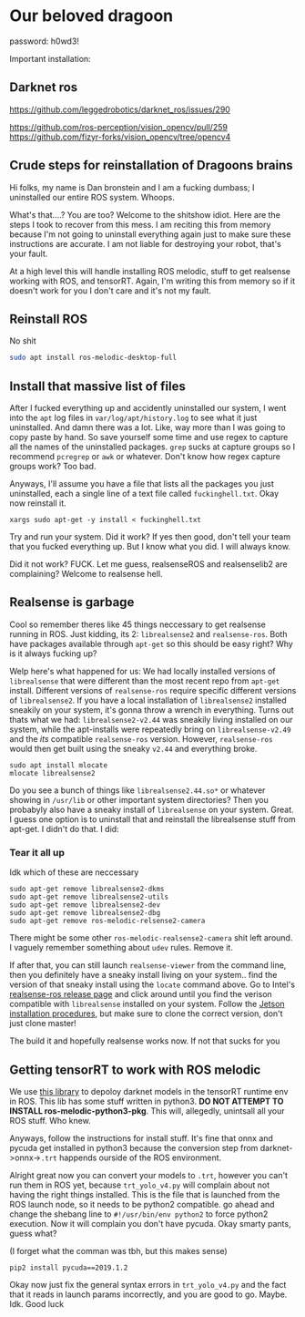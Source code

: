 # Our beloved dragoon
password: h0wd3!

Important installation:

## Darknet ros
https://github.com/leggedrobotics/darknet_ros/issues/290

https://github.com/ros-perception/vision_opencv/pull/259
https://github.com/fizyr-forks/vision_opencv/tree/opencv4

## Crude steps for reinstallation of Dragoons brains
Hi folks, my name is Dan bronstein and I am a fucking dumbass; I uninstalled our entire ROS system. Whoops.

What's that....? You are too? Welcome to the shitshow idiot. Here are the steps I took to recover from this mess. I am reciting this from memory because I'm not going to uninstall everything again just to make sure these instructions are accurate. I am not liable for destroying your robot, that's your fault.

At a high level this will handle installing ROS melodic, stuff to get realsense working with ROS, and tensorRT. Again, I'm writing this from memory so if it doesn't work for you I don't care and it's not my fault.

## Reinstall ROS

No shit

```bash
sudo apt install ros-melodic-desktop-full
```

## Install that massive list of files

After I fucked everything up and accidently uninstalled our system, I went into the `apt` log files in `var/log/apt/history.log` to see what it just uninstalled. And damn there was a lot. Like, way more than I was going to copy paste by hand. So save yourself some time and use regex to capture all the names of the uninstalled packages. `grep` sucks at capture groups so I recommend `pcregrep` or `awk` or whatever. Don't know how regex capture groups work? Too bad. 

Anyways, I'll assume you have a file that lists all the packages you just uninstalled, each a single line of a text file called `fuckinghell.txt`. Okay now reinstall it.

```
xargs sudo apt-get -y install < fuckinghell.txt
```

Try and run your system. Did it work? If yes then good, don't tell your team that you fucked everything up. But I know what you did. I will always know.

Did it not work? FUCK. Let me guess, realsenseROS and realsenselib2 are complaining? Welcome to realsense hell.

## Realsense is garbage

Cool so remember theres like 45 things neccessary to get realsense running in ROS. Just kidding, its 2: `librealsense2` and `realsense-ros`. Both have packages available through `apt-get` so this should be easy right? Why is it always fucking up? 

Welp here's what happened for us: We had locally installed versions of `librealsense` that were different than the most recent repo from `apt-get` install. Different versions of `realsense-ros` require specific different versions of `librealsense2`. If you have a local installation of `librealsense2` installed sneakily on your system, it's gonna throw a wrench in everything. Turns out thats what we had: `librealsense2-v2.44` was sneakily living installed on our system, while the apt-installs were repeatedly bring on `librealsense-v2.49` and the *its* compatible `realsense-ros` version. However, `realsense-ros` would then get built using the sneaky `v2.44` and everything broke. 

```
sudo apt install mlocate
mlocate librealsense2
```

Do you see a bunch of things like `librealsense2.44.so*` or whatever showing in `/usr/lib` or other important system directories? Then you probabyly also have a sneaky install of `librealsense` on your system. Great. I guess one option is to uninstall that and reinstall the librealsense stuff from apt-get. I didn't do that. I did:

### Tear it all up

Idk which of these are neccessary
```
sudo apt-get remove librealsense2-dkms
sudo apt-get remove librealsense2-utils
sudo apt-get remove librealsense2-dev
sudo apt-get remove librealsense2-dbg
sudo apt-get remove ros-melodic-relsense2-camera
```

There might be some other `ros-melodic-realsense2-camera` shit left around. I vaguely remember something about `udev` rules. Remove it.

If after that, you can still launch `realsense-viewer` from the command line, then you definitely have a sneaky install living on your system.. find the version of that sneaky install using the `locate` command above. Go to Intel's [realsense-ros release page](https://github.com/IntelRealSense/realsense-ros/tags) and click around until you find the verison compatible with `librealsense` installed on your system. Follow the [Jetson installation procedures](https://github.com/IntelRealSense/librealsense/blob/master/doc/installation_jetson.md), but make sure to clone the correct version, don't just clone master!

The build it and hopefully realsense works now. If not that sucks for you

## Getting tensorRT to work with ROS melodic

We use [this library](https://github.com/indra4837/yolov4_trt_ros) to depoloy darknet models in the tensorRT runtime env in ROS. This lib has some stuff written in python3. **DO NOT ATTEMPT TO INSTALL ros-melodic-python3-pkg**. This will, allegedly, unintsall all your ROS stuff. Who knew.

Anyways, follow the instructions for install stuff. It's fine that onnx and pycuda get installed in python3 because the conversion step from darknet->onnx->`.trt` happends ourside of the ROS environment. 

Alright great now you can convert your models to `.trt`, however you can't run them in ROS yet, because `trt_yolo_v4.py` will complain about not having the right things installed. This is the file that is launched from the ROS launch node, so it needs to be python2 compatible. go ahead and change the shebang line to `#!/usr/bin/env python2` to force python2 execution. Now it will complain you don't have pycuda. Okay smarty pants, guess what?

(I forget what the comman was tbh, but this makes sense)

```
pip2 install pycuda==2019.1.2
```

Okay now just fix the general syntax errors in `trt_yolo_v4.py` and the fact that it reads in launch params incorrectly, and you are good to go. Maybe. Idk. Good luck
